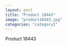 ```yaml
---
layout: post
title: "Product 18443"
image: "product18443.jpg"
categories: "category1"
---
```

Product 18443
